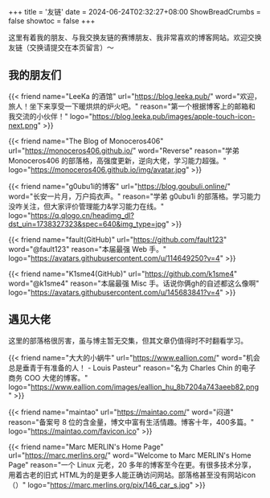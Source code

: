 +++
title = '友链'
date = 2024-06-24T02:32:27+08:00
ShowBreadCrumbs = false
showtoc = false
+++



这里有着我的朋友、与我交换友链的赛博朋友、我非常喜欢的博客网站。欢迎交换友链（交换请提交在本页留言）～

<!-- 友链卡片的短代码请查看 **[这里](/docs/short-code/#友链卡片)**。 -->


## 我的朋友们

{{< friend name="LeeKa 的酒馆" url="https://blog.leeka.pub/" word="欢迎，旅人！坐下来享受一下暖烘烘的炉火吧。" reason="第一个根据博客上的邮箱和我交流的小伙伴！" logo="https://blog.leeka.pub/images/apple-touch-icon-next.png" >}}

{{< friend name="The Blog of Monoceros406" url="https://monoceros406.github.io/" word="Reverse" reason="学弟 Monoceros406 的部落格，高强度更新，逆向大佬，学习能力超强。" logo="https://monoceros406.github.io/img/avatar.jpg" >}}

{{< friend name="g0ubu1i的博客" url="https://blog.goubuli.online/" word="长安一片月，万户捣衣声。" reason="学弟 g0ubu1i 的部落格。学习能力没咋关注，但大家评价管理能力&学习能力在线。" logo="https://q.qlogo.cn/headimg_dl?dst_uin=1738327323&spec=640&img_type=jpg" >}}

{{< friend name="fault(GitHub)" url="https://github.com/fault123" word="@fault123" reason="本届最强 Web 手。" logo="https://avatars.githubusercontent.com/u/114649250?v=4" >}}

{{< friend name="K1sme4(GitHub)" url="https://github.com/k1sme4" word="@k1sme4" reason="本届最强 Misc 手。话说你俩gh的自述都这么像啊" logo="https://avatars.githubusercontent.com/u/145683841?v=4" >}}

## 遇见大佬

这里的部落格很厉害，虽与博主暂无交集，但其文章仍值得时不时翻看学习。

{{< friend name="大大的小蜗牛" url="https://www.eallion.com/" word="机会总是垂青于有准备的人！ - Louis Pasteur" reason="名为 Charles Chin 的电子商务 COO 大佬的博客。" logo="https://www.eallion.com/images/eallion_hu_8b7204a743aeeb82.png" >}}

{{< friend name="maintao" url="https://maintao.com/" word="闷道" reason="备案号 8 位的含金量，博文中富有生活情趣。博客十年，400多篇。" logo="https://maintao.com/favicon.ico" >}}

{{< friend name="Marc MERLIN's Home Page" url="https://marc.merlins.org/" word="Welcome to Marc MERLIN's Home Page" reason="一个 Linux 元老，20 多年的博客至今在更。有很多技术分享，用着古老的旧式 HTML为的是更多人能正确访问网站。部落格甚至没有网站icon（）" logo="https://marc.merlins.org/pix/146_car_s.jpg" >}}
